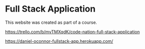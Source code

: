 # Full Stack Application

This website was created as part of a course.

https://trello.com/b/mvTMXqdK/code-nation-full-stack-application

https://daniel-oconnor-fullstack-app.herokuapp.com/
